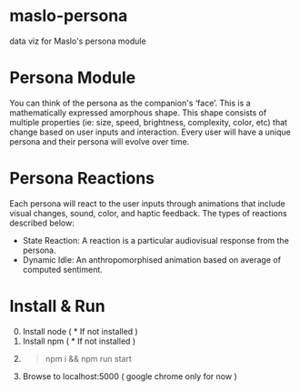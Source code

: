 # maslo-persona
data viz for Maslo's persona module

# Persona Module
You can think of the persona as the companion's ‘face’. This is a mathematically expressed amorphous shape. This shape consists of multiple properties (ie: size, speed, brightness, complexity, color, etc) that change based on user inputs and interaction. Every user will have a unique persona and their persona will evolve over time. 

# Persona Reactions
Each persona will react to the user inputs through animations that include visual changes, sound, color, and haptic feedback. The types of reactions described below:
* State Reaction: A reaction is a particular audiovisual response from the persona. 
* Dynamic Idle: An anthropomorphised animation based on average of computed sentiment.

# Install & Run
0. Install node ( * If not installed )
1. Install npm ( * If not installed )
2. > npm i && npm run start
3. Browse to localhost:5000 ( google chrome only for now )

